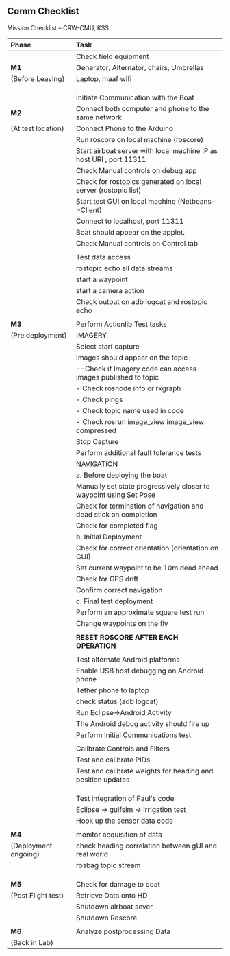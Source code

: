 ## Comm Checklist ##
Mission Checklist – CRW-CMU, KSS

|	Phase	|	Task	|
|:------|:-----|
|		|	Check field equipment	|
|	**M1**	|	Generator, Alternator, chairs, Umbrellas	|
|	(Before Leaving)	|	Laptop, maaf wifi 	|
|		|		|
|		|		|
|		|		|
|		|	Initiate Communication with the Boat	|
|	**M2**	|	Connect both computer and phone to the same network	|
|	(At test location)	|	Connect Phone to the Arduino	|
|		|	Run roscore on local machine (roscore)	|
|		|	Start airboat server with local machine IP as host URI , port 11311	|
|		|	Check Manual controls on debug app	|
|		|	Check for rostopics generated on local server (rostopic list)	|
|		|	Start test GUI on local machine (Netbeans->Client)	|
|		|	Connect to localhost, port 11311	|
|		|	Boat should appear on the applet.	|
|		|	Check Manual controls on Control tab	|
|		|		|
|		|	Test data access	|
|		|	rostopic echo all data streams	|
|		|	start a waypoint 	|
|		|	start a camera action	|
|		|	Check output on adb logcat and rostopic echo	|
|		|		|
|	**M3**	|	Perform Actionlib Test tasks	|
|	(Pre deployment)	|	IMAGERY	|
|		|	Select start capture	|
|		|	Images should appear on the topic	|
|		|	--Check if Imagery code can access images published to topic	|
|		|	- Check rosnode info or rxgraph	|
|		|	- Check pings	|
|		|	- Check topic name used in code	|
|		|	- Check rosrun image\_view image\_view compressed	|
|		|	Stop Capture	|
|		|	Perform additional fault tolerance tests	|
|		|	NAVIGATION	|
|		|	a. Before deploying the boat	|
|		|	Manually set state progressively closer to waypoint using Set Pose	|
|		|	Check for termination of navigation and dead stick on completion	|
|		|	Check for completed flag	|
|		|	b. Initial Deployment	|
|		|	Check for correct orientation (orientation on GUI)	|
|		|	Set current waypoint to be 10m dead ahead 	|
|		|	Check for GPS drift	|
|		|	Confirm correct navigation	|
|		|	c. Final test deployment	|
|		|	Perform an approximate square test run	|
|		|	Change waypoints on the fly	|
|		|		|
|		|	**RESET ROSCORE AFTER EACH OPERATION**	|
|		|		|
|		|	Test alternate Android platforms	|
|		|	Enable USB host debugging on Android phone	|
|		|	Tether phone to laptop	|
|		|	check status (adb logcat)	|
|		|	Run Eclipse->Android Activity	|
|		|	The Android debug activity should fire up	|
|		|	Perform Initial Communications test	|
|		|		|
|		|	Calibrate Controls and Filters 	|
|		|	Test and calibrate PIDs	|
|		|	Test and calibrate weights for heading and position updates	|
|		|		|
|		|		|
|		|		|
|		|	Test integration of Paul's code	|
|		|	Eclipse -> gulfsim -> irrigation test	|
|		|	Hook up the sensor data code	|
|		|		|
|	**M4**	|	monitor acquisition of data	|
|	(Deployment ongoing)	|	check heading correlation between gUI and real world	|
|		|	rosbag topic stream	|
|		|		|
|		|		|
|		|		|
|	**M5**	|	Check for damage to boat	|
|	(Post Flight test)	|	Retrieve Data onto HD	|
|		|	Shutdown airboat sever	|
|		|	Shutdown Roscore	|
|		|		|
|	**M6**	|	Analyze postprocessing Data	|
|	(Back in Lab)	|		|